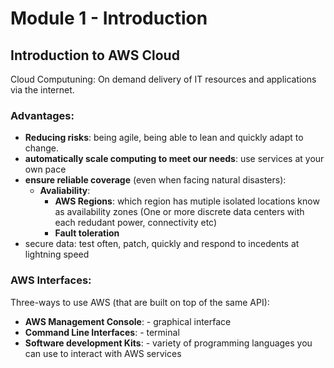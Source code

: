 # Module 1 - Introduction


## Introduction to AWS Cloud
Cloud Computuning: On demand delivery of IT resources and applications via the internet.

### Advantages:
  * **Reducing risks**: being agile, being able to lean and quickly adapt to change.
  * **automatically scale computing to meet our needs**: use services at your own pace
  * **ensure reliable coverage** (even when facing natural disasters):
    * **Avaliability**:
      * **AWS Regions**: which region has mutiple isolated locations know as availability zones (One or more discrete data centers with each redudant power, connectivity etc)
      * **Fault toleration**
  * secure data: test often, patch, quickly and respond to incedents at lightning speed

### AWS Interfaces:
Three-ways to use AWS (that are built on top of the same API):
* **AWS Management Console**: - graphical interface
* **Command Line Interfaces**: - terminal
* **Software development Kits**: - variety of programming languages you can use to interact with AWS services
